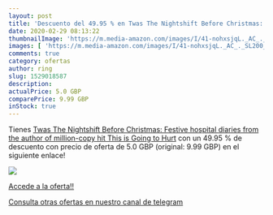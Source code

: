 ```yaml
---
layout: post
title: 'Descuento del 49.95 % en Twas The Nightshift Before Christmas: Fe'
date: 2020-02-29 08:13:22
thumbnailImage: 'https://m.media-amazon.com/images/I/41-nohxsjqL._AC_._SL200_.jpg'
images: [ 'https://m.media-amazon.com/images/I/41-nohxsjqL._AC_._SL200_.jpg' ]
comments: true
category: ofertas
author: ring
slug: 1529018587
description:
actualPrice: 5.0 GBP
comparePrice: 9.99 GBP
inStock: true
---
```


Tienes [Twas The Nightshift Before Christmas: Festive hospital diaries from the author of million-copy hit This is Going to Hurt](https://www.amazon.co.uk/dp/1529018587/?tag=redken01-21) con un 49.95 % de descuento con precio de oferta de 5.0 GBP (original: 9.99 GBP) en el siguiente enlace!

[![](https://m.media-amazon.com/images/I/41-nohxsjqL._AC_._SL200_.jpg)](https://www.amazon.co.uk/dp/1529018587/?tag=redken01-21)

[Accede a la oferta!!](https://www.amazon.co.uk/dp/1529018587/?tag=redken01-21)

[Consulta otras ofertas en nuestro canal de telegram](https://t.me/s/ofertas25)
